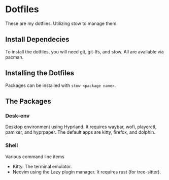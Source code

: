 # Dotfiles
These are my dotfiles. Utilizing stow to manage them.

## Install Dependecies
To install the dotfiles, you will need git, git-lfs, and stow. All are available via pacman.

## Installing the Dotfiles
Packages can be installed with `stow <package name>`.

## The Packages

### Desk-env
Desktop environment using Hyprland. It requires waybar, wofi, playerctl, pamixer, and hyprpaper. The default apps are kitty, firefox, and dolphin.

### Shell
Various command line items

 - Kitty. The terminal emulator.
 - Neovim using the Lazy plugin manager. It requires rust (for tree-sitter).
